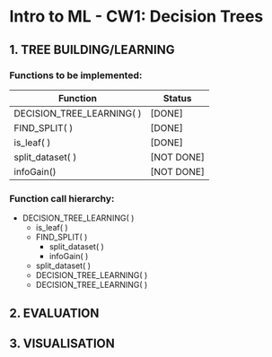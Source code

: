 # Intro to ML - CW1: Decision Trees

## 1. TREE BUILDING/LEARNING
### Functions to be implemented:
Function  | Status
------------- | -------------
DECISION_TREE_LEARNING( )  | [DONE]
FIND_SPLIT( )  | [DONE]
is_leaf( ) | [DONE]
split_dataset( ) | [NOT DONE]
infoGain() | [NOT DONE]

### Function call hierarchy:
* DECISION_TREE_LEARNING( )
  * is_leaf( )
  * FIND_SPLIT( )
    * split_dataset( )
    * infoGain( )
  * split_dataset( )
  * DECISION_TREE_LEARNING( )
  * DECISION_TREE_LEARNING( )

## 2. EVALUATION

## 3. VISUALISATION
  
